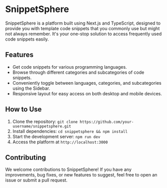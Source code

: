 # SnippetSphere

SnippetSphere is a platform built using Next.js and TypeScript, designed to provide you with template code snippets that you commonly use but might not always remember. It's your one-stop solution to access frequently used code snippets easily.

## Features

- Get code snippets for various programming languages.
- Browse through different categories and subcategories of code snippets.
- Conveniently toggle between languages, categories, and subcategories using the Sidebar.
- Responsive layout for easy access on both desktop and mobile devices.

## How to Use

1. Clone the repository: `git clone https://github.com/your-username/snippetsphere.git`
2. Install dependencies: `cd snippetsphere && npm install`
3. Start the development server: `npm run dev`
4. Access the platform at `http://localhost:3000`

## Contributing

We welcome contributions to SnippetSphere! If you have any improvements, bug fixes, or new features to suggest, feel free to open an issue or submit a pull request.
 
